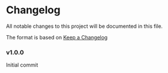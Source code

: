 # Changelog

All notable changes to this project will be documented in this file.

The format is based on [Keep a Changelog](http://keepachangelog.com/)

### v1.0.0

Initial commit